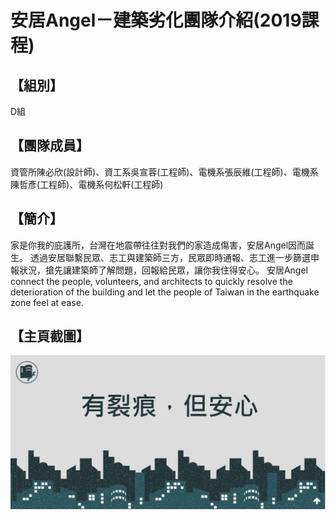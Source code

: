 # 安居Angel－建築劣化團隊介紹(2019課程)

## 【組別】
D組

## 【團隊成員】
資管所陳必欣(設計師)、資工系吳宣蓉(工程師)、電機系張辰維(工程師)、電機系陳哲彥(工程師)、電機系何松軒(工程師)

## 【簡介】
家是你我的庇護所，台灣在地震帶往往對我們的家造成傷害，安居Angel因而誕生。
透過安居聯繫民眾、志工與建築師三方，民眾即時通報、志工進一步篩選申報狀況，搶先讓建築師了解問題，回報給民眾，讓你我住得安心。
安居Angel connect the people, volunteers, and architects to quickly resolve the deterioration of  the building and let the people of Taiwan in the earthquake zone feel at ease. 

## 【主頁截圖】
![Angel](./angelindex.JPG)
